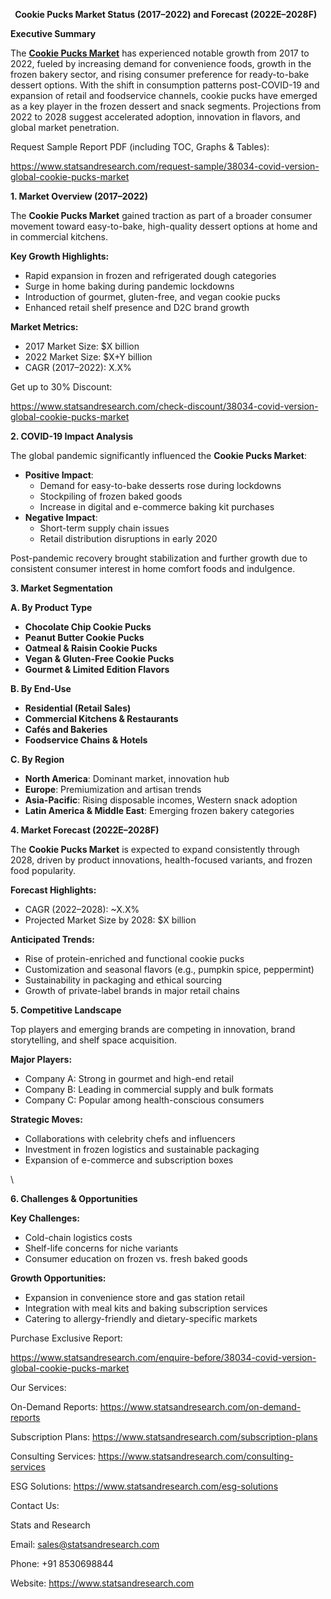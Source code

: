 ﻿` `**Cookie Pucks Market Status (2017–2022) and Forecast (2022E–2028F)**

**Executive Summary**

The [**Cookie Pucks Market**](https://www.statsandresearch.com/report/38034-covid-version-global-cookie-pucks-market) has experienced notable growth from 2017 to 2022, fueled by increasing demand for convenience foods, growth in the frozen bakery sector, and rising consumer preference for ready-to-bake dessert options. With the shift in consumption patterns post-COVID-19 and expansion of retail and foodservice channels, cookie pucks have emerged as a key player in the frozen dessert and snack segments. Projections from 2022 to 2028 suggest accelerated adoption, innovation in flavors, and global market penetration.

Request Sample Report PDF (including TOC, Graphs & Tables):

<https://www.statsandresearch.com/request-sample/38034-covid-version-global-cookie-pucks-market>

**1. Market Overview (2017–2022)**

The **Cookie Pucks Market** gained traction as part of a broader consumer movement toward easy-to-bake, high-quality dessert options at home and in commercial kitchens.

**Key Growth Highlights:**

- Rapid expansion in frozen and refrigerated dough categories
- Surge in home baking during pandemic lockdowns
- Introduction of gourmet, gluten-free, and vegan cookie pucks
- Enhanced retail shelf presence and D2C brand growth

**Market Metrics:**

- 2017 Market Size: $X billion
- 2022 Market Size: $X+Y billion
- CAGR (2017–2022): X.X%

Get up to 30% Discount:

<https://www.statsandresearch.com/check-discount/38034-covid-version-global-cookie-pucks-market>

**2. COVID-19 Impact Analysis**

The global pandemic significantly influenced the **Cookie Pucks Market**:

- **Positive Impact**:
  - Demand for easy-to-bake desserts rose during lockdowns
  - Stockpiling of frozen baked goods
  - Increase in digital and e-commerce baking kit purchases
- **Negative Impact**:
  - Short-term supply chain issues
  - Retail distribution disruptions in early 2020

Post-pandemic recovery brought stabilization and further growth due to consistent consumer interest in home comfort foods and indulgence.

**3. Market Segmentation**

**A. By Product Type**

- **Chocolate Chip Cookie Pucks**
- **Peanut Butter Cookie Pucks**
- **Oatmeal & Raisin Cookie Pucks**
- **Vegan & Gluten-Free Cookie Pucks**
- **Gourmet & Limited Edition Flavors**

**B. By End-Use**

- **Residential (Retail Sales)**
- **Commercial Kitchens & Restaurants**
- **Cafés and Bakeries**
- **Foodservice Chains & Hotels**

**C. By Region**

- **North America**: Dominant market, innovation hub
- **Europe**: Premiumization and artisan trends
- **Asia-Pacific**: Rising disposable incomes, Western snack adoption
- **Latin America & Middle East**: Emerging frozen bakery categories

**4. Market Forecast (2022E–2028F)**

The **Cookie Pucks Market** is expected to expand consistently through 2028, driven by product innovations, health-focused variants, and frozen food popularity.

**Forecast Highlights:**

- CAGR (2022–2028): ~X.X%
- Projected Market Size by 2028: $X billion

**Anticipated Trends:**

- Rise of protein-enriched and functional cookie pucks
- Customization and seasonal flavors (e.g., pumpkin spice, peppermint)
- Sustainability in packaging and ethical sourcing
- Growth of private-label brands in major retail chains

**5. Competitive Landscape**

Top players and emerging brands are competing in innovation, brand storytelling, and shelf space acquisition.

**Major Players:**

- Company A: Strong in gourmet and high-end retail
- Company B: Leading in commercial supply and bulk formats
- Company C: Popular among health-conscious consumers

**Strategic Moves:**

- Collaborations with celebrity chefs and influencers
- Investment in frozen logistics and sustainable packaging
- Expansion of e-commerce and subscription boxes

\

**6. Challenges & Opportunities**

**Key Challenges:**

- Cold-chain logistics costs
- Shelf-life concerns for niche variants
- Consumer education on frozen vs. fresh baked goods

**Growth Opportunities:**

- Expansion in convenience store and gas station retail
- Integration with meal kits and baking subscription services
- Catering to allergy-friendly and dietary-specific markets

Purchase Exclusive Report:

<https://www.statsandresearch.com/enquire-before/38034-covid-version-global-cookie-pucks-market>


Our Services:

On-Demand Reports: <https://www.statsandresearch.com/on-demand-reports>

Subscription Plans: <https://www.statsandresearch.com/subscription-plans>

Consulting Services: <https://www.statsandresearch.com/consulting-services>

ESG Solutions: <https://www.statsandresearch.com/esg-solutions>

Contact Us:

Stats and Research

Email: <sales@statsandresearch.com>

Phone: +91 8530698844

Website: <https://www.statsandresearch.com>




